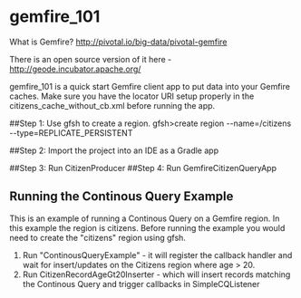 # gemfire_101

What is Gemfire?
http://pivotal.io/big-data/pivotal-gemfire

There is an open source version of it here - http://geode.incubator.apache.org/

gemfire_101 is a quick start Gemfire client app to put data into your Gemfire caches. Make sure you have the locator URI setup properly in the citizens_cache_without_cb.xml before running the app.

##Step 1: Use gfsh to create a region.
	gfsh>create region --name=/citizens --type=REPLICATE_PERSISTENT
	
##Step 2: Import the project into an IDE as a Gradle app

##Step 3: Run CitizenProducer
##Step 4: Run GemfireCitizenQueryApp


## Running the Continous Query Example

This is an example of running a Continous Query on a Gemfire region. In this example the region is citizens.
Before running the example you would need to create the "citizens" region using gfsh.

1) Run "ContinousQueryExample" - it will register the callback handler and wait for insert/updates on the Citizens region where age > 20.
2) Run CitizenRecordAgeGt20Inserter - which will insert records matching the Continous Query and trigger callbacks in SimpleCQListener




